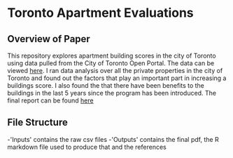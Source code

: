 # Toronto Apartment Evaluations

## Overview of Paper

This repository explores apartment building scores in the city of Toronto using data pulled from the City of Toronto Open Portal. The data can be viewed [here](https://open.toronto.ca/dataset/apartment-building-evaluation/). I ran data analysis over all the private properties in the city of Toronto and found out the factors that play an important part in increasing a buildings score. I also found the that there have been benefits to the buildings in the last 5 years since the program has been introduced. The final report can be found [here](https://github.com/ritvikpuri/Toronto-Apartment-Evaluations/blob/main/outputs/paper/paper.pdf) 

## File Structure

-'Inputs' contains the raw csv files
-'Outputs' contains the final pdf, the R markdown file used to produce that and the references